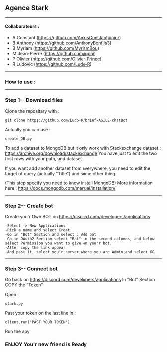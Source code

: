 ## Agence Stark
_______________________________________________________

#### Collaborateurs : 

  - A Constant (https://github.com/AmosConstantjunior)
  - B Anthony (https://github.com/AnthonyBonfils3)
  - B Myriam (https://github.com/MyriamBou)
  - M Jean-Pierre (https://github.com/jpphi)
  - P Olivier (https://github.com/Olivier-Prince)
  - R Ludovic (https://github.com/Ludo-R)

_______________________________________________________
  
### How to use :

_______________________________________________________

### Step 1-- Download files

Clone the repositary with :

	git clone https://github.com/Ludo-R/brief-AGILE-chatBot

Actually you can use :

	create_DB.py 
	
To add a dataset to MongoDB but it only work with Stackexchange dataset :
https://archive.org/download/stackexchange
You have just to edit the two first rows with your path, and dataset

If you want add another dataset from everywhere, you need to edit the target of query (actually "Title") and some other thing.

(This step specify you need to know install MongoDB)
More information here : https://docs.mongodb.com/manual/installation/

_______________________________________________________

### Step 2-- Create bot

Create you'r Own BOT on https://discord.com/developers/applications
	
	-Select -> New Applications
	-Pick a name and select Creat
	-Go in "Bot" Section and select : Add bot
	-Go in OAuth2 Section select "Bot" in the second columns, and below select Permission you want to give on you'r bot.
	-After copy the link appear
	-And past it, select you'r server where you are Admin,and select GO

_______________________________________________________

### Step 3-- Connect bot

Go back on https://discord.com/developers/applications
In "Bot" Section COPY the "Token"

Open :
	
	stark.py

Past your token on the last line in :

	client.run('PAST YOUR TOKEN')

Run the apy

### ENJOY You'r new friend is Ready
 
